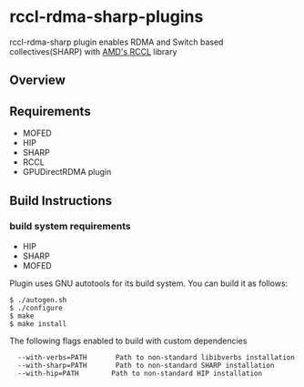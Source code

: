 # rccl-rdma-sharp-plugins

rccl-rdma-sharp plugin enables RDMA and Switch based collectives(SHARP)
with [AMD's RCCL](https://github.com/ROCmSoftwarePlatform/rccl) library

## Overview

## Requirements

* MOFED
* HIP
* SHARP
* RCCL
* GPUDirectRDMA plugin

## Build Instructions

### build system requirements

* HIP
* SHARP
* MOFED

Plugin uses GNU autotools for its build system. You can build it as follows:


```
$ ./autogen.sh
$ ./configure
$ make
$ make install
```

The following flags enabled to build with custom dependencies


```
  --with-verbs=PATH       Path to non-standard libibverbs installation
  --with-sharp=PATH       Path to non-standard SHARP installation
  --with-hip=PATH        Path to non-standard HIP installation
```


